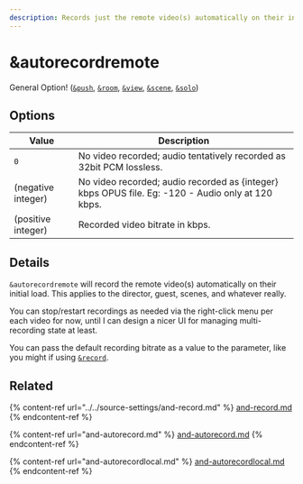 ```yaml
---
description: Records just the remote video(s) automatically on their initial load
---
```


# \&autorecordremote

General Option! ([`&push`](../../source-settings/push.md), [`&room`](../../general-settings/room.md), [`&view`](../view-parameters/view.md), [`&scene`](../view-parameters/scene.md), [`&solo`](../upcoming-parameters/and-solo.md))

## Options

| Value              | Description                                                                                       |
| ------------------ | ------------------------------------------------------------------------------------------------- |
| `0`                | No video recorded; audio tentatively recorded as 32bit PCM lossless.                              |
| (negative integer) | No video recorded; audio recorded as {integer} kbps OPUS file. Eg: -120 - Audio only at 120 kbps. |
| (positive integer) | Recorded video bitrate in kbps.                                                                   |

## Details

`&autorecordremote` will record the remote video(s) automatically on their initial load. This applies to the director, guest, scenes, and whatever really.

You can stop/restart recordings as needed via the right-click menu per each video for now, until I can design a nicer UI for managing multi-recording state at least.

You can pass the default recording bitrate as a value to the parameter, like you might if using [`&record`](../../source-settings/and-record.md).

## Related

{% content-ref url="../../source-settings/and-record.md" %}
[and-record.md](../../source-settings/and-record.md)
{% endcontent-ref %}

{% content-ref url="and-autorecord.md" %}
[and-autorecord.md](and-autorecord.md)
{% endcontent-ref %}

{% content-ref url="and-autorecordlocal.md" %}
[and-autorecordlocal.md](and-autorecordlocal.md)
{% endcontent-ref %}
